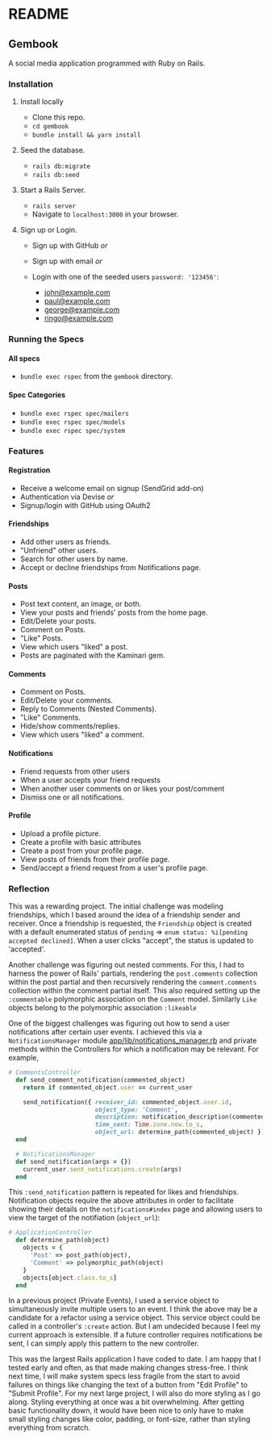 # README

## Gembook

A social media application programmed with Ruby on Rails.

### Installation

1. Install locally

    - Clone this repo.
    - `cd gembook`
    - `bundle install && yarn install`

2. Seed the database.

    - `rails db:migrate`
    - `rails db:seed`

3. Start a Rails Server.

    - `rails server`
    - Navigate to `localhost:3000` in your browser.

4. Sign up or Login.

    - Sign up with GitHub _or_
    - Sign up with email _or_
    - Login with one of the seeded users `password: '123456'`:

        - john@example.com
        - paul@example.com
        - george@example.com
        - ringo@example.com

### Running the Specs

#### All specs

- `bundle exec rspec` from the `gembook` directory.

#### Spec Categories

- `bundle exec rspec spec/mailers`
- `bundle exec rspec spec/models`
- `bundle exec rspec spec/system`

### Features

#### Registration

- Receive a welcome email on signup (SendGrid add-on)
- Authentication via Devise _or_
- Signup/login with GitHub using OAuth2

#### Friendships

- Add other users as friends.
- "Unfriend" other users.
- Search for other users by name.
- Accept or decline friendships from Notifications page.

#### Posts

- Post text content, an image, or both.
- View your posts and friends' posts from the home page.
- Edit/Delete your posts.
- Comment on Posts.
- "Like" Posts.
- View which users "liked" a post.
- Posts are paginated with the Kaminari gem.

#### Comments

- Comment on Posts.
- Edit/Delete your comments.
- Reply to Comments (Nested Comments).
- "Like" Comments.
- Hide/show comments/replies.
- View which users "liked" a comment.

#### Notifications

- Friend requests from other users
- When a user accepts your friend requests
- When another user comments on or likes your post/comment
- Dismiss one or all notifications.

#### Profile

- Upload a profile picture.
- Create a profile with basic attributes
- Create a post from your profile page.
- View posts of friends from their profile page.
- Send/accept a friend request from a user's profile page.


### Reflection

This was a rewarding project. The initial challenge was modeling friendships, which I based around the idea of a friendship sender and receiver. Once a friendship is requested, the `Friendship` object is created with a default enumerated status of `pending` => `enum status: %i[pending accepted declined]`. When a user clicks "accept", the status is updated to 'accepted'.

Another challenge was figuring out nested comments. For this, I had to harness the power of Rails' partials, rendering the `post.comments` collection within the post partial and then recursively rendering the `comment.comments` collection within the comment partial itself. This also required setting up the `:commentable` polymorphic association on the `Comment` model. Similarly `Like` objects belong to the polymorphic association `:likeable`

One of the biggest challenges was figuring out how to send a user notifications after certain user events. I achieved this via a `NotificationsManager` module [app/lib/notifications_manager.rb](app/lib/notifications_manager.rb) and private methods within the Controllers for which a notification may be relevant. For example,

```ruby
# CommentsController
  def send_comment_notification(commented_object)
    return if commented_object.user == current_user

    send_notification({ receiver_id: commented_object.user.id,
                        object_type: 'Comment',
                        description: notification_description(commented_object),
                        time_sent: Time.zone.now.to_s,
                        object_url: determine_path(commented_object) })
  end

  # NotificationsManager
  def send_notification(args = {})
    current_user.sent_notifications.create(args)
  end
```

This `:send_notification` pattern is repeated for likes and friendships. Notification objects require the above attributes in order to facilitate showing their details on the `notifications#index` page and allowing users to view the target of the notifiation (`object_url`):

```ruby
# ApplicationController
  def determine_path(object)
    objects = {
      'Post' => post_path(object),
      'Comment' => polymorphic_path(object)
    }
    objects[object.class.to_s]
  end
```

In a previous project (Private Events), I used a service object to simultaneously invite multiple users to an event. I think the above may be a candidate for a refactor using a service object. This service object could be called in a controller's `:create` action. But I am undecided because I feel my current approach is extensible. If a future controller requires notifications be sent, I can simply apply this pattern to the new controller.

This was the largest Rails application I have coded to date. I am happy that I tested early and often, as that made making changes stress-free. I think next time, I will make system specs less fragile from the start to avoid failures on things like changing the text of a button from "Edit Profile" to "Submit Profile". For my next large project, I will also do more styling as I go along. Styling everything at once was a bit overwhelming. After getting basic functionality down, it would have been nice to only have to make small styling changes like color, padding, or font-size, rather than styling everything from scratch.
